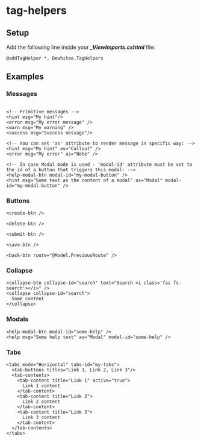 # tag-helpers

## Setup
Add the following line inside your ***_ViewImports.cshtml*** file:
```cshtml
@addTagHelper *, Dewhitee.TagHelpers
```

## Examples

### Messages
```cshtml

<!-- Primitive messages -->
<hint msg="My hint"/>
<error msg="My error message" />
<warn msg="My warning" />
<success msg="Success message"/>

<!-- You can set 'as' attribute to render message in specific way: -->
<hint msg="My hint" as="Callout" />
<error msg="My error" as="Note" />

<!-- In case Modal mode is used - 'modal-id' attribute must be set to the id of a button that triggers this modal: -->
<help-modal-btn modal-id="my-modal-button" />
<hint msg="Some text as the content of a modal" as="Modal" modal-id="my-modal-button" />

```

### Buttons
```cshtml
<create-btn />

<delete-btn />

<submit-btn />

<save-btn />

<back-btn route="@Model.PreviousRoute" />
```

### Collapse
```cshtml
<collapse-btn collapse-id="search" text="Search <i class='fas fs-search'></i>" />
<collapse collapse-id="search">
  Some content
</collapse>
```

### Modals
```cshtml
<help-modal-btn modal-id="some-help" />
<help msg="Some help text" as="Modal" modal-id="some-help" />
```


### Tabs
```cshtml
<tabs mode="Horizontal" tabs-id="my-tabs">
  <tab-buttons titles="Link 1, Link 2, Link 3"/>
  <tab-contents>
    <tab-content title="Link 1" active="true">
      Link 1 content
    </tab-content>
    <tab-content title="Link 2">
      Link 2 content
    </tab-content>
    <tab-content title="Link 3">
      Link 3 content
    </tab-content>
  </tab-contents>
</tabs>
```
